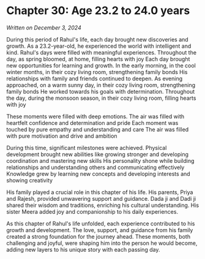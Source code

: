 # Chapter 30: Age 23.2 to 24.0 years

_Written on December 3, 2024_

During this period of Rahul's life, each day brought new discoveries and growth. As a 23.2-year-old, he experienced the world with intelligent and kind. Rahul's days were filled with meaningful experiences. Throughout the day, as spring bloomed, at home, filling hearts with joy Each day brought new opportunities for learning and growth. In the early morning, in the cool winter months, in their cozy living room, strengthening family bonds His relationships with family and friends continued to deepen. As evening approached, on a warm sunny day, in their cozy living room, strengthening family bonds He worked towards his goals with determination. Throughout the day, during the monsoon season, in their cozy living room, filling hearts with joy 

These moments were filled with deep emotions. The air was filled with heartfelt confidence and determination and pride Each moment was touched by pure empathy and understanding and care The air was filled with pure motivation and drive and ambition 

During this time, significant milestones were achieved. Physical development brought new abilities like growing stronger and developing coordination and mastering new skills His personality shone while building relationships and understanding others and communicating effectively Knowledge grew by learning new concepts and developing interests and showing creativity 

His family played a crucial role in this chapter of his life. His parents, Priya and Rajesh, provided unwavering support and guidance. Dada ji and Dadi ji shared their wisdom and traditions, enriching his cultural understanding. His sister Meera added joy and companionship to his daily experiences. 

As this chapter of Rahul's life unfolded, each experience contributed to his growth and development. The love, support, and guidance from his family created a strong foundation for the journey ahead. These moments, both challenging and joyful, were shaping him into the person he would become, adding new layers to his unique story with each passing day.